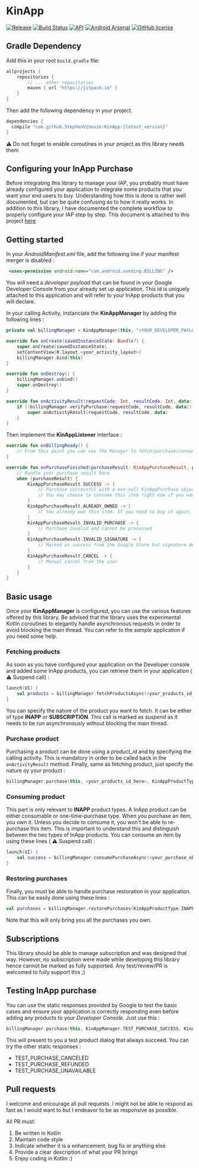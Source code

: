 # KinApp
[![Release](https://jitpack.io/v/StephenVinouze/KinApp.svg)](https://jitpack.io/#StephenVinouze/KinApp)
[![Build Status](https://travis-ci.org/StephenVinouze/KinApp.svg?branch=master)](https://travis-ci.org/StephenVinouze/KinApp)
[![API](https://img.shields.io/badge/API-9%2B-brightgreen.svg?style=flat)](https://android-arsenal.com/api?level=9)
[![Android Arsenal](https://img.shields.io/badge/Android%20Arsenal-KinApp-brightgreen.svg?style=flat)](https://android-arsenal.com/details/1/5744)
[![GitHub
license](http://img.shields.io/badge/license-APACHE2-blue.svg)](https://github.com/StephenVinouze/AdvancedRecyclerView/blob/master/LICENSE)

## Gradle Dependency

Add this in your root `build.gradle` file:

```gradle
allprojects {
	repositories {
		// ... other repositories
		maven { url "https://jitpack.io" }
	}
}
```
Then add the following dependency in your project.

```gradle
dependencies {
  compile "com.github.StephenVinouze:KinApp:{latest_version}"
}
```

:warning: Do not forget to enable coroutines in your project as this library needs them

## Configuring your InApp Purchase

Before integrating this library to manage your IAP, you probably must have already configured your application to integrate some products that you want your end users to buy. Understanding how this is done is rather well documented, but can be quite confusing as to how it really works. In addition to this library, I have documented the complete workflow to properly configure your IAP step by step. This document is attached to this project [here](INAPP_SETUP.md)

## Getting started

In your *AndroidManifest.xml* file, add the following line if your manifest merger is disabled :

```xml
 <uses-permission android:name="com.android.vending.BILLING" />
 ```

You will need a *developer payload* that can be found in your Google Developer Console from your already set up application. This id is uniquely attached to this application and will refer to your InApp products that you will declare.

In your calling Activity, instanciate the **KinAppManager** by adding the following lines :

```kotlin
private val billingManager = KinAppManager(this, "<YOUR_DEVELOPER_PAYLOAD_HERE>")

override fun onCreate(savedInstanceState: Bundle?) {
    super.onCreate(savedInstanceState)
    setContentView(R.layout.<your_activity_layout>)
    billingManager.bind(this)
}

override fun onDestroy() {
    billingManager.unbind()
    super.onDestroy()
}

override fun onActivityResult(requestCode: Int, resultCode: Int, data: Intent?) {
    if (!billingManager.verifyPurchase(requestCode, resultCode, data)) {
        super.onActivityResult(requestCode, resultCode, data)
    }
}
```

Then implement the **KinAppListener** interface :

```kotlin
override fun onBillingReady() {
    // From this point you can use the Manager to fetch/purchase/consume/restore items
}

override fun onPurchaseFinished(purchaseResult: KinAppPurchaseResult, purchase: KinAppPurchase?) {
    // Handle your purchase result here
    when (purchaseResult) {
        KinAppPurchaseResult.SUCCESS -> {
            // Purchase successful with a non-null KinAppPurchase object.
            // You may choose to consume this item right now if you want to be able to re-buy it
        }
        KinAppPurchaseResult.ALREADY_OWNED -> {
            // You already own this item. If you need to buy it again, consider consuming it first (you may need to restore your purchases before that)
        }
        KinAppPurchaseResult.INVALID_PURCHASE -> {
            // Purchase invalid and cannot be processed
        }
        KinAppPurchaseResult.INVALID_SIGNATURE -> {
            // Marked as success from the Google Store but signature detected as invalid and should not be processed
        }
        KinAppPurchaseResult.CANCEL -> {
            // Manual cancel from the user
        }
    }
}
```

## Basic usage

Once your **KinAppManager** is configured, you can use the various features offered by this library. Be advised that the library uses the experimental Kotlin coroutines to elegantly handle asynchronous requests in order to avoid blocking the main thread. You can refer to the *sample* application if you need some help.

### Fetching products

As soon as you have configured your application on the Developer console and added some InApp products, you can retrieve them in your application ( :warning: Suspend call) :

```kotlin
launch(UI) {
	val products = billingManager.fetchProductsAsync(<your_products_id_here>, KinAppProductType.INAPP).await()
}
```

You can specify the nature of the product you want to fetch. It can be either of type **INAPP** or **SUBSCRIPTION**. This call is marked as *suspend* as it needs to be run asynchronously without blocking the main thread.

### Purchase product

Purchasing a product can be done using a *product_id* and by specifying the calling activity. This is mandatory in order to be called back in the `onActivityResult` method. Finally, same as fetching product, just specify the nature oy your product :

```kotlin
billingManager.purchase(this, <your_products_id_here>, KinAppProductType.INAPP)
```

### Consuming product

This part is only relevant to **INAPP** product types. A InApp product can be either consumable or one-time-purchase type. When you purchase an item, you own it. Unless you decide to consume it, you won't be able to re-purchase this item. This is important to understand this and distinguish between the two types of InApp products. You can consume an item by using these lines ( :warning: Suspend call) :

```kotlin
launch(UI) {
	val success = billingManager.consumePurchaseAsync(<your_purchase_object>).await()
}
```

### Restoring purchases

Finally, you must be able to handle purchase restoration in your application. This can be easily done using these lines :

```kotlin
val purchases = billingManager.restorePurchases(KinAppProductType.INAPP)
```

Note that this will only bring you all the purchases you own.

## Subscriptions

This library should be able to manage subscription and was designed that way. However, no subscription were made while developing this library hence cannot be marked as fully supported. Any test/review/PR is welcomed to fully support this ;)

## Testing InApp purchase

You can use the static responses provided by Google to test the basic cases and ensure your application is correctly responding even before adding any products to your *Developer Console*. Just use this :

```kotlin
billingManager.purchase(this, KinAppManager.TEST_PURCHASE_SUCCESS, KinAppProductType.INAPP)
```

This will present to you a test product dialog that always succeed. You can try the other static responses :

* TEST_PURCHASE_CANCELED
* TEST_PURCHASE_REFUNDED
* TEST_PURCHASE_UNAVAILABLE

## Pull requests

I welcome and encourage all pull requests. I might not be able to respond as fast as I would want to but I endeavor to be as responsive as possible.

All PR must:

1. Be written in Kotlin
2. Maintain code style
3. Indicate whether it is a enhancement, bug fix or anything else
4. Provide a clear description of what your PR brings
5. Enjoy coding in Kotlin :)
